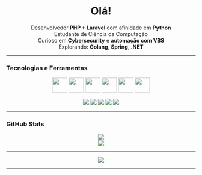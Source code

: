 <h1 align="center">Olá!</h1>

<p align="center">
  Desenvolvedor <strong>PHP + Laravel</strong> com afinidade em <strong> Python </strong> <br>
  Estudante de Ciência da Computação <br>
  Curioso em <strong>Cybersecurity</strong> e <strong>automação com VBS</strong> <br>
  Explorando: <strong>Golang</strong>, <strong>Spring</strong>, <strong>.NET</strong>
</p>

---

### Tecnologias e Ferramentas

<p align="center">
  <img src="https://cdn.jsdelivr.net/gh/devicons/devicon/icons/php/php-original.svg" width="40"/>
  <img src="https://cdn.jsdelivr.net/gh/devicons/devicon/icons/laravel/laravel-original.svg" width="40" />
  <img src="https://cdn.jsdelivr.net/gh/devicons/devicon/icons/python/python-original.svg" width="40"/>
  <img src="https://cdn.jsdelivr.net/gh/devicons/devicon/icons/javascript/javascript-original.svg" width="40"/>
  <img src="https://cdn.jsdelivr.net/gh/devicons/devicon/icons/mysql/mysql-original.svg" width="40"/>
  <img src="https://cdn.jsdelivr.net/gh/devicons/devicon/icons/git/git-original.svg" width="40"/>
</p>

<p align="center">
  <img src="https://img.shields.io/badge/PHP-777BB4?style=for-the-badge&logo=php&logoColor=white"/>
  <img src="https://img.shields.io/badge/Laravel-FF2D20?style=for-the-badge&logo=laravel&logoColor=white"/>
  <img src="https://img.shields.io/badge/Python-3776AB?style=for-the-badge&logo=python&logoColor=white"/>
  <img src="https://img.shields.io/badge/JavaScript-F7DF1E?style=for-the-badge&logo=javascript&logoColor=black"/>
  <img src="https://img.shields.io/badge/MySQL-4479A1?style=for-the-badge&logo=mysql&logoColor=white"/>
</p>

---


### GitHub Stats

<p align="center">
  <img src="https://github-readme-stats.vercel.app/api?username=jjoaop&show_icons=true&theme=radical" />
  <br>
  <img src="https://github-readme-stats.vercel.app/api/top-langs/?username=jjoaop&layout=compact&theme=radical" />
</p>

---

<p align="center">
  <a href="https://br.linkedin.com/in/joaosilva2k" target="_blank"><img src="https://img.shields.io/badge/LinkedIn-0A66C2?style=for-the-badge&logo=linkedin&logoColor=white"/></a>
</p>

---
